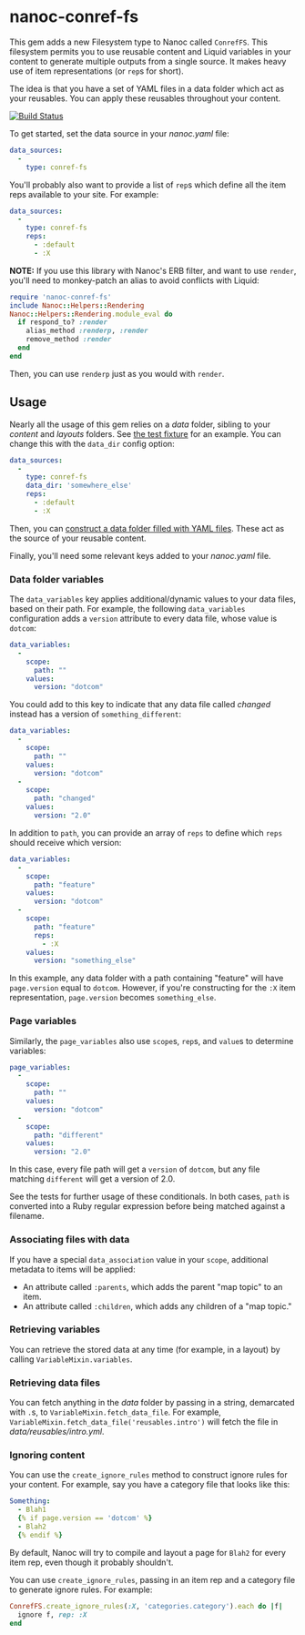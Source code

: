 # nanoc-conref-fs

This gem adds a new Filesystem type to Nanoc called `ConrefFS`. This filesystem permits you to use reusable content and Liquid variables in your content to generate multiple outputs from a single source. It makes heavy use of item representations (or `rep`s for short).

The idea is that you have a set of YAML files in a data folder which act as your reusables. You can apply these reusables throughout your content.

[![Build Status](https://travis-ci.org/gjtorikian/nanoc-conref-fs.svg)](https://travis-ci.org/gjtorikian/nanoc-conref-fs)

To get started, set the data source in your *nanoc.yaml* file:

``` yml
data_sources:
  -
    type: conref-fs
```

You'll probably also want to provide a list of `rep`s which define all the item reps available to your site. For example:

``` yml
data_sources:
  -
    type: conref-fs
    reps:
      - :default
      - :X
```

**NOTE:** If you use this library with Nanoc's ERB filter, and want to use `render`, you'll need to monkey-patch an alias to avoid conflicts with Liquid:

``` ruby
require 'nanoc-conref-fs'
include Nanoc::Helpers::Rendering
Nanoc::Helpers::Rendering.module_eval do
  if respond_to? :render
    alias_method :renderp, :render
    remove_method :render
  end
end
```

Then, you can use `renderp` just as you would with `render`.

## Usage

Nearly all the usage of this gem relies on a *data* folder, sibling to your *content* and *layouts* folders. See [the test fixture](test/fixtures/data) for an example. You can change this with the `data_dir` config option:

``` yml
data_sources:
  -
    type: conref-fs
    data_dir: 'somewhere_else'
    reps:
      - :default
      - :X
```

Then, you can [construct a data folder filled with YAML files](https://github.com/gjtorikian/nanoc-conref-fs/tree/master/test/fixtures/data). These act as the source of your reusable content.

Finally, you'll need some relevant keys added to your *nanoc.yaml* file.

### Data folder variables

The `data_variables` key applies additional/dynamic values to your data files, based on their path. For example, the following `data_variables` configuration adds a `version` attribute to every data file, whose value is `dotcom`:

 ``` yaml
 data_variables:
   -
     scope:
       path: ""
     values:
       version: "dotcom"
 ```

 You could add to this key to indicate that any data file called *changed* instead has a version of `something_different`:

 ``` yaml
 data_variables:
   -
     scope:
       path: ""
     values:
       version: "dotcom"
   -
     scope:
       path: "changed"
     values:
       version: "2.0"
```

In addition to `path`, you can provide an array of `reps` to define which `reps` should receive which version:

``` yaml
data_variables:
  -
    scope:
      path: "feature"
    values:
      version: "dotcom"
  -
    scope:
      path: "feature"
      reps:
        - :X
    values:
      version: "something_else"
```

In this example, any data folder with a path containing "feature" will have `page.version` equal to `dotcom`. However, if you're constructing for the `:X` item representation, `page.version` becomes `something_else`.

### Page variables

Similarly, the `page_variables` also use `scope`s, `rep`s, and `value`s to determine variables:

``` yaml
page_variables:
  -
    scope:
      path: ""
    values:
      version: "dotcom"
  -
    scope:
      path: "different"
    values:
      version: "2.0"
```

In this case, every file path will get a `version` of `dotcom`, but any file matching `different` will get a version of 2.0.

See the tests for further usage of these conditionals. In both cases, `path` is converted into a Ruby regular expression before being matched against a filename.

### Associating files with data

If you have a special `data_association` value in your `scope`, additional metadata to items will be applied:

* An attribute called `:parents`, which adds the parent "map topic" to an item.
* An attribute called `:children`, which adds any children of a "map topic."

### Retrieving variables

You can retrieve the stored data at any time (for example, in a layout) by calling `VariableMixin.variables`.

### Retrieving data files

You can fetch anything in the *data* folder by passing in a string, demarcated with `.`s, to `VariableMixin.fetch_data_file`. For example, `VariableMixin.fetch_data_file('reusables.intro')` will fetch the file in *data/reusables/intro.yml*.

### Ignoring content

You can use the `create_ignore_rules` method to construct ignore rules for your content. For example, say you have a category file that looks like this:

``` yaml
Something:
  - Blah1
  {% if page.version == 'dotcom' %}
  - Blah2
  {% endif %}
```

By default, Nanoc will try to compile and layout a page for `Blah2` for every item rep, even though it probably shouldn't.

You can use `create_ignore_rules`, passing in an item rep and a category file to generate ignore rules. For example:

``` ruby
ConrefFS.create_ignore_rules(:X, 'categories.category').each do |f|
  ignore f, rep: :X
end
```
